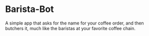 # Barista-Bot
A simple app that asks for the name for your coffee order, and then butchers it, much like the baristas at your favorite coffee chain.
